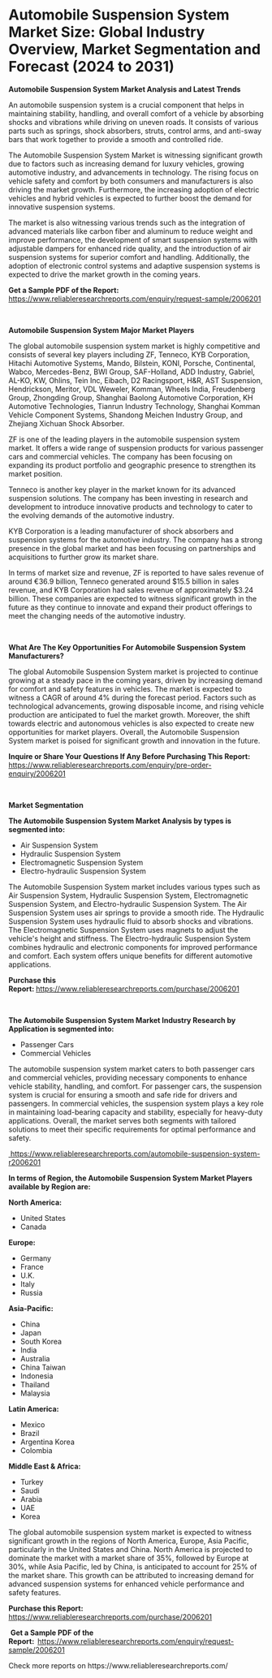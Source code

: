 <p><h1>Automobile Suspension System Market Size: Global Industry Overview, Market Segmentation and Forecast (2024 to 2031)</h1></p><p><strong>Automobile Suspension System Market Analysis and Latest Trends</strong></p>
<p><p>An automobile suspension system is a crucial component that helps in maintaining stability, handling, and overall comfort of a vehicle by absorbing shocks and vibrations while driving on uneven roads. It consists of various parts such as springs, shock absorbers, struts, control arms, and anti-sway bars that work together to provide a smooth and controlled ride.</p><p>The Automobile Suspension System Market is witnessing significant growth due to factors such as increasing demand for luxury vehicles, growing automotive industry, and advancements in technology. The rising focus on vehicle safety and comfort by both consumers and manufacturers is also driving the market growth. Furthermore, the increasing adoption of electric vehicles and hybrid vehicles is expected to further boost the demand for innovative suspension systems.</p><p>The market is also witnessing various trends such as the integration of advanced materials like carbon fiber and aluminum to reduce weight and improve performance, the development of smart suspension systems with adjustable dampers for enhanced ride quality, and the introduction of air suspension systems for superior comfort and handling. Additionally, the adoption of electronic control systems and adaptive suspension systems is expected to drive the market growth in the coming years.</p></p>
<p><strong>Get a Sample PDF of the Report:&nbsp;</strong> <a href="https://www.reliableresearchreports.com/enquiry/request-sample/2006201">https://www.reliableresearchreports.com/enquiry/request-sample/2006201</a></p>
<p>&nbsp;</p>
<p><strong>Automobile Suspension System Major Market Players</strong></p>
<p><p>The global automobile suspension system market is highly competitive and consists of several key players including ZF, Tenneco, KYB Corporation, Hitachi Automotive Systems, Mando, Bilstein, KONI, Porsche, Continental, Wabco, Mercedes-Benz, BWI Group, SAF-Holland, ADD Industry, Gabriel, AL-KO, KW, Ohlins, Tein Inc, Eibach, D2 Racingsport, H&R, AST Suspension, Hendrickson, Meritor, VDL Weweler, Komman, Wheels India, Freudenberg Group, Zhongding Group, Shanghai Baolong Automotive Corporation, KH Automotive Technologies, Tianrun Industry Technology, Shanghai Komman Vehicle Component Systems, Shandong Meichen Industry Group, and Zhejiang Xichuan Shock Absorber.</p><p>ZF is one of the leading players in the automobile suspension system market. It offers a wide range of suspension products for various passenger cars and commercial vehicles. The company has been focusing on expanding its product portfolio and geographic presence to strengthen its market position.</p><p>Tenneco is another key player in the market known for its advanced suspension solutions. The company has been investing in research and development to introduce innovative products and technology to cater to the evolving demands of the automotive industry.</p><p>KYB Corporation is a leading manufacturer of shock absorbers and suspension systems for the automotive industry. The company has a strong presence in the global market and has been focusing on partnerships and acquisitions to further grow its market share.</p><p>In terms of market size and revenue, ZF is reported to have sales revenue of around €36.9 billion, Tenneco generated around $15.5 billion in sales revenue, and KYB Corporation had sales revenue of approximately $3.24 billion. These companies are expected to witness significant growth in the future as they continue to innovate and expand their product offerings to meet the changing needs of the automotive industry.</p></p>
<p>&nbsp;</p>
<p><strong>What Are The Key Opportunities For Automobile Suspension System Manufacturers?</strong></p>
<p><p>The global Automobile Suspension System market is projected to continue growing at a steady pace in the coming years, driven by increasing demand for comfort and safety features in vehicles. The market is expected to witness a CAGR of around 4% during the forecast period. Factors such as technological advancements, growing disposable income, and rising vehicle production are anticipated to fuel the market growth. Moreover, the shift towards electric and autonomous vehicles is also expected to create new opportunities for market players. Overall, the Automobile Suspension System market is poised for significant growth and innovation in the future.</p></p>
<p><strong>Inquire or Share Your Questions If Any Before Purchasing This Report:</strong> <a href="https://www.reliableresearchreports.com/enquiry/pre-order-enquiry/2006201">https://www.reliableresearchreports.com/enquiry/pre-order-enquiry/2006201</a></p>
<p>&nbsp;</p>
<p><strong>Market Segmentation</strong></p>
<p><strong>The Automobile Suspension System Market Analysis by types is segmented into:</strong></p>
<p><ul><li>Air Suspension System</li><li>Hydraulic Suspension System</li><li>Electromagnetic Suspension System</li><li>Electro-hydraulic Suspension System</li></ul></p>
<p><p>The Automobile Suspension System market includes various types such as Air Suspension System, Hydraulic Suspension System, Electromagnetic Suspension System, and Electro-hydraulic Suspension System. The Air Suspension System uses air springs to provide a smooth ride. The Hydraulic Suspension System uses hydraulic fluid to absorb shocks and vibrations. The Electromagnetic Suspension System uses magnets to adjust the vehicle's height and stiffness. The Electro-hydraulic Suspension System combines hydraulic and electronic components for improved performance and comfort. Each system offers unique benefits for different automotive applications.</p></p>
<p><strong>Purchase this Report:&nbsp;</strong><a href="https://www.reliableresearchreports.com/purchase/2006201">https://www.reliableresearchreports.com/purchase/2006201</a></p>
<p>&nbsp;</p>
<p><strong>The Automobile Suspension System Market Industry Research by Application is segmented into:</strong></p>
<p><ul><li>Passenger Cars</li><li>Commercial Vehicles</li></ul></p>
<p><p>The automobile suspension system market caters to both passenger cars and commercial vehicles, providing necessary components to enhance vehicle stability, handling, and comfort. For passenger cars, the suspension system is crucial for ensuring a smooth and safe ride for drivers and passengers. In commercial vehicles, the suspension system plays a key role in maintaining load-bearing capacity and stability, especially for heavy-duty applications. Overall, the market serves both segments with tailored solutions to meet their specific requirements for optimal performance and safety.</p></p>
<p><a href="https://www.reliableresearchreports.com/automobile-suspension-system-r2006201">&nbsp;https://www.reliableresearchreports.com/automobile-suspension-system-r2006201</a></p>
<p><strong>In terms of Region, the Automobile Suspension System Market Players available by Region are:</strong></p>
<p>
    <p> <strong> North America: </strong>
        <ul>
            <li>United States</li>
            <li>Canada</li>
        </ul>
        </p> 
    <p> <strong> Europe: </strong>
        <ul>
            <li>Germany</li>
            <li>France</li>
            <li>U.K.</li>
            <li>Italy</li>
            <li>Russia</li>
        </ul>
        </p> 
    <p> <strong> Asia-Pacific: </strong>
        <ul>
            <li>China</li>
            <li>Japan</li>
            <li>South Korea</li>
            <li>India</li>
            <li>Australia</li>
            <li>China Taiwan</li>
            <li>Indonesia</li>
            <li>Thailand</li>
            <li>Malaysia</li>
        </ul>
        </p> 
    <p> <strong> Latin America: </strong>
        <ul>
            <li>Mexico</li>
            <li>Brazil</li>
            <li>Argentina Korea</li>
            <li>Colombia</li>
        </ul>
        </p> 
    <p> <strong> Middle East & Africa: </strong>
        <ul>
            <li>Turkey</li>
            <li>Saudi</li>
            <li>Arabia</li>
            <li>UAE</li>
            <li>Korea</li>
        </ul>
    </p>
    </p>
<p><p>The global automobile suspension system market is expected to witness significant growth in the regions of North America, Europe, Asia Pacific, particularly in the United States and China. North America is projected to dominate the market with a market share of 35%, followed by Europe at 30%, while Asia Pacific, led by China, is anticipated to account for 25% of the market share. This growth can be attributed to increasing demand for advanced suspension systems for enhanced vehicle performance and safety features.</p></p>
<p><strong>Purchase this Report: </strong><a href="https://www.reliableresearchreports.com/purchase/2006201">https://www.reliableresearchreports.com/purchase/2006201</a></p>
<p>&nbsp;<strong>Get a Sample PDF of the Report:&nbsp;&nbsp;</strong><a href="https://www.reliableresearchreports.com/enquiry/request-sample/2006201">https://www.reliableresearchreports.com/enquiry/request-sample/2006201</a></p>
<p><strong></strong></p>
<p>Check more reports on https://www.reliableresearchreports.com/</p>